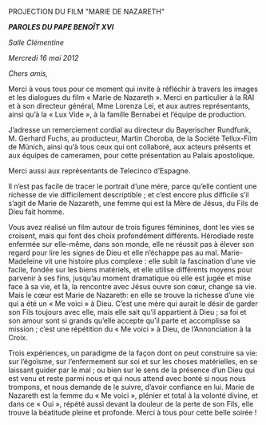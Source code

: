 PROJECTION DU FILM "MARIE DE NAZARETH"

***PAROLES DU PAPE BENOÎT XVI***

*Salle Clémentine*

*Mercredi 16 mai 2012*

*Chers amis,*

Merci à vous tous pour ce moment qui invite à réfléchir à travers les images et les dialogues du film « Marie de Nazareth ». Merci en particulier à la RAI et à son directeur général, Mme Lorenza Lei, et aux autres représentants, ainsi qu’à la « Lux Vide », à la famille Bernabei et l’équipe de production.

J’adresse un remerciement cordial au directeur du Bayerischer Rundfunk, M. Gerhard Fuchs, au producteur, Martin Choroba, de la Société Tellux-Film de Münich, ainsi qu’à tous ceux qui ont collaboré, aux acteurs présents et aux équipes de cameramen, pour cette présentation au Palais apostolique.

Merci aussi aux représentants de Telecinco d’Espagne.

Il n’est pas facile de tracer le portrait d’une mère, parce qu’elle contient une richesse de vie difficilement descriptible ; et c’est encore plus difficile s’il s’agit de Marie de Nazareth, une femme qui est la Mère de Jésus, du Fils de Dieu fait homme.

Vous avez réalisé un film autour de trois figures féminines, dont les vies se croisent, mais qui font des choix profondément différents. Hérodiade reste enfermée sur elle-même, dans son monde, elle ne réussit pas à élever son regard pour lire les signes de Dieu et elle n’échappe pas au mal. Marie-Madeleine vit une histoire plus complexe : elle subit la fascination d’une vie facile, fondée sur les biens matériels, et elle utilise différents moyens pour parvenir à ses fins, jusqu’au moment dramatique où elle est jugée et mise face à sa vie, et là, la rencontre avec Jésus ouvre son cœur, change sa vie. Mais le cœur est Marie de Nazareth: en elle se trouve la richesse d’une vie qui a été un « Me voici » à Dieu. C’est une mère qui aurait le désir de garder son Fils toujours avec elle, mais elle sait qu’il appartient à Dieu ; sa foi et son amour sont si grands qu’elle accepte qu’il parte et accomplisse sa mission ; c’est une répétition du « Me voici » à Dieu, de l’Annonciation à la Croix.

Trois expériences, un paradigme de la façon dont on peut construire sa vie: sur l’égoïsme, sur l’enfermement sur soi et sur les choses matérielles, en se laissant guider par le mal ; ou bien sur le sens de la présence d’un Dieu qui est venu et reste parmi nous et qui nous attend avec bonté si nous nous trompons, et nous demande de le suivre, d’avoir confiance en lui. Marie de Nazareth est la femme du « Me voici », plénier et total à la volonté divine, et dans ce « Oui », répété aussi devant la douleur de la perte de son Fils, elle trouve la béatitude pleine et profonde. Merci à tous pour cette belle soirée !